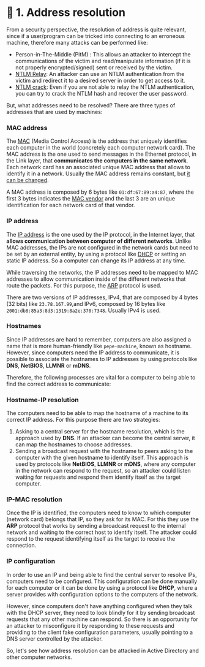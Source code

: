 # 📓 1. Address resolution

From a security perspective, the resolution of address is quite relevant, since if a user/program can be tricked into connecting to an erroneous machine, therefore many attacks can be performed like:

* Person-in-The-Middle (PitM) : This allows an attacker to intercept the communications of the victim and read/manipulate information (if it is not properly encrypted/signed) sent or received by the victim.
* [NTLM Relay](https://en.hackndo.com/ntlm-relay/): An attacker can use an NTLM authentication from the victim and redirect it to a desired server in order to get access to it.
* [NTLM crack](https://0xdf.gitlab.io/2019/01/13/getting-net-ntlm-hases-from-windows.html): Even if you are not able to relay the NTLM authentication, you can try to crack the NTLM hash and recover the user password.

But, what addresses need to be resolved? There are three types of addresses that are used by machines:

### MAC address

The [MAC](https://en.wikipedia.org/wiki/MAC\_address) (Media Control Access) is the address that uniquely identifies each computer in the world (concretely each computer network card). The MAC address is the one used to send messages in the Ethernet protocol, in the Link layer, that **communicates the computers in the same network**. Each network card has an associated unique MAC address that allows to identify it in a network. Usually the MAC address remains constant, but [it can be changed](https://www.howtogeek.com/192173/HOW-AND-WHY-TO-CHANGE-YOUR-MAC-ADDRESS-ON-WINDOWS-LINUX-AND-MAC/).

A MAC address is composed by 6 bytes like `01:df:67:89:a4:87`, where the first 3 bytes indicates the [MAC vendor](https://gist.github.com/aallan/b4bb86db86079509e6159810ae9bd3e4) and the last 3 are an unique identification for each network card of that vendor.

### IP address

The [IP address](https://en.wikipedia.org/wiki/IP\_address) is the one used by the IP protocol, in the Internet layer, that **allows communication between computer of different networks**. Unlike MAC addresses, the IPs are not configured in the network cards but need to be set by an external entity, by using a protocol like [DHCP](https://zer1t0.gitlab.io/posts/attacking\_ad/#dhcp) or setting an static IP address. So a computer can change its IP address at any time.

While traversing the networks, the IP addresses need to be mapped to MAC addresses to allow communication inside of the different networks that route the packets. For this purpose, the [ARP](https://zer1t0.gitlab.io/posts/attacking\_ad/#arp) protocol is used.

There are two versions of IP addresses, IPv4, that are composed by 4 bytes (32 bits) like `23.78.167.99`,and IPv6, composed by 16 bytes like `2001:db8:85a3:8d3:1319:8a2e:370:7348`. Usually IPv4 is used.

### Hostnames

Since IP addresses are hard to remember, computers are also assigned a name that is more human-friendly like `pepe-machine`, known as hostname. However, since computers need the IP address to communicate, it is possible to associate the hostnames to IP addresses by using protocols like **DNS**, **NetBIOS**, **LLMNR** or **mDNS**.

Therefore, the following processes are vital for a computer to being able to find the correct address to communicate:

### Hostname-IP resolution

The computers need to be able to map the hostname of a machine to its correct IP address. For this purpose there are two strategies:

1. Asking to a central server for the hostname resolution, which is the approach used by **DNS**. If an attacker can become the central server, it can map the hostnames to choose addresses.
2. Sending a broadcast request with the hostname to peers asking to the computer with the given hostname to identify itself. This approach is used by protocols like **NetBIOS**, **LLMNR** or **mDNS**, where any computer in the network can respond to the request, so an attacker could listen waiting for requests and respond them identify itself as the target computer.

### IP-MAC resolution

Once the IP is identified, the computers need to know to which computer (network card) belongs that IP, so they ask for its MAC. For this they use the **ARP** protocol that works by sending a broadcast request to the internal network and waiting to the correct host to identify itself. The attacker could respond to the request identifying itself as the target to receive the connection.

### IP configuration

In order to use an IP and being able to find the central server to resolve IPs, computers need to be configured. This configuration can be done manually for each computer or it can be done by using a protocol like **DHCP**, where a server provides with configuration options to the computers of the network.

However, since computers don't have anything configured when they talk with the DHCP server, they need to look blindly for it by sending broadcast requests that any other machine can respond. So there is an opportunity for an attacker to misconfigure it by responding to these requests and providing to the client fake configuration parameters, usually pointing to a DNS server controlled by the attacker.

So, let's see how address resolution can be attacked in Active Directory and other computer networks.
